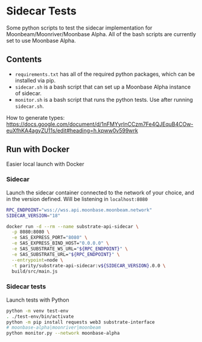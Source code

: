 # Sidecar Tests
Some python scripts to test the sidecar implementation for Moonbeam/Moonriver/Moonbase Alpha. All of the bash scripts are currently set to use Moonbase Alpha.  

## Contents

* `requirements.txt` has all of the required python packages, which can be installed via pip.  
* `sidecar.sh` is a bash script that can set up a Moonbase Alpha instance of sidecar.  
* `monitor.sh` is a bash script that runs the python tests. Use after running `sidecar.sh`.  

How to generate types:  
https://docs.google.com/document/d/1nFMYyrlnCCzm7Fe4QJEquB4COw-euXfhKA4agyZU11s/edit#heading=h.kpww0v599wrk

## Run with Docker

Easier local launch with Docker

### Sidecar

Launch the sidecar container connected to the network of your choice, and in the version defined. Will be listening in `localhost:8080`

```bash
RPC_ENDPOINT="wss://wss.api.moonbase.moonbeam.network"
SIDECAR_VERSION="18"

docker run -d --rm --name substrate-api-sidecar \
  -p 8080:8080 \
  -e SAS_EXPRESS_PORT="8080" \
  -e SAS_EXPRESS_BIND_HOST="0.0.0.0" \
  -e SAS_SUBSTRATE_WS_URL="${RPC_ENDPOINT}" \
  -e SAS_SUBSTRATE_URL="${RPC_ENDPOINT}" \
  --entrypoint=node \
  -t parity/substrate-api-sidecar:v${SIDECAR_VERSION}.0.0 \
  build/src/main.js
```

### Sidecar tests

Launch tests with Python

```bash
python -m venv test-env
. ./test-env/bin/activate
python -m pip install requests web3 substrate-interface
# moonbase-alpha|moonriver|moonbeam
python monitor.py --network moonbase-alpha
```

